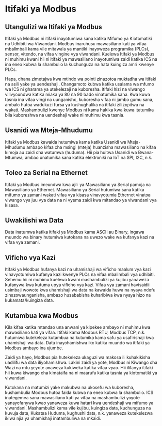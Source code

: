 # Itifaki ya Modbus

## Utangulizi wa Itifaki ya Modbus

Itifaki ya Modbus ni itifaki inayotumiwa sana katika Mifumo ya Kiotomatiki na Udhibiti wa Viwandani. Modbus inaruhusu mawasiliano kati ya vifaa mbalimbali kama vile mitawala ya mantiki inayoweza programika (PLCs), sensor, vitendo, na vifaa vingine vya viwandani. Kuelewa Itifaki ya Modbus ni muhimu kwani hii ni itifaki ya mawasiliano inayotumiwa zaidi katika ICS na ina eneo kubwa la shambulio la kuchunguza na hata kuingiza amri kwenye PLCs.

Hapa, dhana zimetajwa kwa mtindo wa pointi zinazotoa muktadha wa itifaki na asili yake ya uendeshaji. Changamoto kubwa katika usalama wa mfumo wa ICS ni gharama ya utekelezaji na kuboresha. Itifaki hizi na viwango vilivyoundwa katika miaka ya 80 na 90 bado vinatumika sana. Kwa kuwa tasnia ina vifaa vingi na uunganisho, kuboresha vifaa ni jambo gumu sana, ambalo hutoa wadukuzi fursa ya kushughulika na itifaki zilizopitwa na wakati. Mashambulizi kwenye Modbus ni kama hakika kwa kuwa itatumika bila kuboreshwa na uendeshaji wake ni muhimu kwa tasnia.

## Usanidi wa Mteja-Mhudumu

Itifaki ya Modbus kawaida hutumiwa kama katika Usanidi wa Mteja-Mhudumu ambapo kifaa cha msingi (mteja) huanzisha mawasiliano na kifaa kimoja au zaidi cha watumwa (huduma). Hii pia huitwa Usanidi wa Bwana-Mtumwa, ambao unatumika sana katika elektroniki na IoT na SPI, I2C, n.k.

## Toleo za Serial na Ethernet

Itifaki ya Modbus imeundwa kwa ajili ya Mawasiliano ya Serial pamoja na Mawasiliano ya Ethernet. Mawasiliano ya Serial hutumiwa sana katika mifumo ya zamani wakati vifaa vya kisasa vinavyotumia Ethernet vinatoa viwango vya juu vya data na ni vyema zaidi kwa mitandao ya viwandani vya kisasa.

## Uwakilishi wa Data

Data inatumwa katika itifaki ya Modbus kama ASCII au Binary, ingawa muundo wa binary hutumiwa kutokana na uwezo wake wa kufanya kazi na vifaa vya zamani.

## Vificho vya Kazi

Itifaki ya Modbus hufanya kazi na uhamishaji wa vificho maalum vya kazi vinavyotumiwa kufanya kazi kwenye PLCs na vifaa mbalimbali vya udhibiti. Sehemu hii ni muhimu kuelewa kwani mashambulizi ya kujibu yanaweza kufanywa kwa kutuma upya vificho vya kazi. Vifaa vya zamani havisaidii usimbaji wowote kwa uhamishaji wa data na kawaida huwa na nyaya ndefu zinazowaunganisha, ambazo husababisha kuharibiwa kwa nyaya hizo na kukamata/kuingiza data.

## Kutambua kwa Modbus

Kila kifaa katika mtandao una anwani ya kipekee ambayo ni muhimu kwa mawasiliano kati ya vifaa. Itifaki kama Modbus RTU, Modbus TCP, n.k. hutumiwa kutekeleza kutambua na kutumika kama safu ya usafirishaji kwa uhamishaji wa data. Data inayohamishwa iko katika muundo wa itifaki ya Modbus ambayo ina ujumbe.

Zaidi ya hayo, Modbus pia hutekeleza ukaguzi wa makosa ili kuhakikisha uadilifu wa data iliyohamishwa. Lakini zaidi ya yote, Modbus ni Kiwango cha Wazi na mtu yeyote anaweza kukiweka katika vifaa vyao. Hii ilifanya itifaki hii kuwa kiwango cha kimataifa na ni maarufu katika tasnia ya kiotomatiki ya viwandani.

Kutokana na matumizi yake makubwa na ukosefu wa kuboresha, kushambulia Modbus hutoa faida kubwa na eneo kubwa la shambulio. ICS inategemea sana mawasiliano kati ya vifaa na mashambulizi yoyote yanayofanywa kwao yanaweza kuwa hatari kwa uendeshaji wa mifumo ya viwandani. Mashambulizi kama vile kujibu, kuingiza data, kuchunguza na kuvuja data, Kukataa Huduma, kughushi data, n.k. yanaweza kutekelezwa ikiwa njia ya uhamishaji inatambuliwa na mkaidi.
